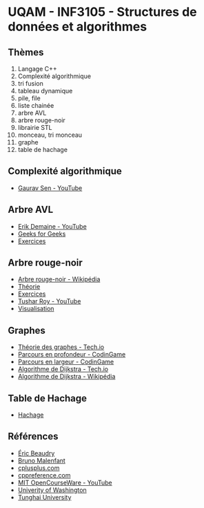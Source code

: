 # UQAM - INF3105 - Structures de données et algorithmes

## Thèmes
1. Langage C++
2. Complexité algorithmique
3. tri fusion
4. tableau dynamique
5. pile, file
6. liste chainée
7. arbre AVL
8. arbre rouge-noir
9. librairie STL
10. monceau, tri monceau
11. graphe
12. table de hachage

## Complexité algorithmique
* [Gaurav Sen - YouTube](https://www.youtube.com/watch?v=fZc3ijGM0aM&t=322s)

## Arbre AVL
* [Erik Demaine - YouTube](https://www.youtube.com/watch?v=FNeL18KsWPc)
* [Geeks for Geeks](https://www.geeksforgeeks.org/?p=17679)
* [Exercices](/exercices/arbre-avl)

## Arbre rouge-noir
* [Arbre rouge-noir - Wikipédia](https://en.wikipedia.org/wiki/Red%E2%80%93black_tree)
* [Théorie](/arbre-rouge-noir)
* [Exercices](/exercices/arbre-rouge-noir)
* [Tushar Roy - YouTube](https://www.youtube.com/watch?v=CTvfzU_uNKE&t=888s)
* [Visualisation](http://www.cs.armstrong.edu/liang/animation/web/RBTree.html)

## Graphes
* [Théorie des graphes - Tech.io](https://tech.io/playgrounds/5470/graph-theory-basics/basics)
* [Parcours en profondeur - CodinGame](https://www.codingame.com/learn/DFS)
* [Parcours en largeur - CodinGame](https://www.codingame.com/learn/BFS)
* [Algorithme de Dijkstra - Tech.io](https://tech.io/playgrounds/1608/shortest-paths-with-dijkstras-algorithm/introduction)
* [Algorithme de Dijkstra - Wikipédia](https://en.wikipedia.org/wiki/Dijkstra%27s_algorithm)

## Table de Hachage
* [Hachage](http://www.eternallyconfuzzled.com/tuts/algorithms/jsw_tut_hashing.aspx)

## Références
* [Éric Beaudry](http://ericbeaudry.ca/INF3105/)
* [Bruno Malenfant](http://www.labunix.uqam.ca/~malenfant_b/inf3105/inf3105.html)
* [cplusplus.com](http://www.cplusplus.com/)
* [cppreference.com](http://en.cppreference.com/w/)
* [MIT OpenCourseWare - YouTube](https://www.youtube.com/playlist?list=PLUl4u3cNGP61Oq3tWYp6V_F-5jb5L2iHb)
* [Univerity of Washington](https://courses.cs.washington.edu/)
* [Tunghai University](http://www2.thu.edu.tw/~emtools/Adv.%20Data%20Structure/AVL%20Tree/AVLTrees02.pdf)
